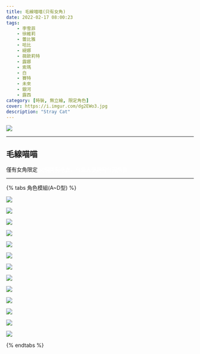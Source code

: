 ```yaml
---
title: 毛線喵喵(只有女角)
date: 2022-02-17 08:00:23
tags:
    - 李雪菲
    - 徐維莉   
    - 蕾比雅
    - 哈比
    - 緹娜
    - 薇歐莉特
    - 露娜
    - 索瑪
    - 白
    - 賽特
    - 未來
    - 銀河
    - 露西
category: [時裝, 無立繪, 限定角色]
cover: https://i.imgur.com/dg2EWo3.jpg
description: "Stray Cat"
---
```


[![](https://i.imgur.com/dg2EWo3h.jpg)](https://i.imgur.com/dg2EWo3.jpg)

---
## 毛線喵喵

僅有女角限定
<font color=#ffffff> ~~又稱開胸毛衣，有些人很期盼有男角款~~ </font>

---

{% tabs 角色模組(A~D型) %}
<!-- tab 李雪菲(Seulbi)-->
[![](https://i.imgur.com/fxtwTAoh.png)](https://i.imgur.com/fxtwTAo.png)
<!-- endtab -->
<!-- tab 徐維莉(Yuri)-->
[![](https://i.imgur.com/vTOdlsth.png)](https://i.imgur.com/vTOdlst.png)
<!-- endtab -->
<!-- tab 蕾比雅(Levia)-->
[![](https://i.imgur.com/PPjclh8h.png)](https://i.imgur.com/PPjclh8.png)
<!-- endtab -->
<!-- tab 哈比(Harpy)-->
[![](https://i.imgur.com/3Qz7GQdh.png)](https://i.imgur.com/3Qz7GQd.png)
<!-- endtab -->
<!-- tab 緹娜(Tina)-->
[![](https://i.imgur.com/82wPXoph.png)](https://i.imgur.com/82wPXop.png)
<!-- endtab -->
<!-- tab 薇歐莉特(Violet)-->
[![](https://i.imgur.com/yXpfN9Dh.png)](https://i.imgur.com/yXpfN9D.png)
<!-- endtab -->
<!-- tab 露娜(Luna)-->
[![](https://i.imgur.com/REVKsjYh.png)](https://i.imgur.com/REVKsjY.png)
<!-- endtab -->
<!-- tab 索瑪(Soma)-->
[![](https://i.imgur.com/SVb1PPFh.png)](https://i.imgur.com/SVb1PPF.png)
<!-- endtab -->
<!-- tab 白(Bai)-->
[![](https://i.imgur.com/gfbbPQfh.png)](https://i.imgur.com/gfbbPQf.png)
<!-- endtab -->
<!-- tab 賽特(Seth)-->
[![](https://i.imgur.com/MZI6ebbh.png)](https://i.imgur.com/MZI6ebb.png)
<!-- endtab -->
<!-- tab 未來(Mirae)-->
[![](https://i.imgur.com/SneFviDh.png)](https://i.imgur.com/SneFviD.png)
<!-- endtab -->
<!-- tab 銀河(Eunha)-->
[![](https://i.imgur.com/buShNKyh.png)](https://i.imgur.com/buShNKy.png)
<!-- endtab -->
<!-- tab 露西(Lucy)-->
[![](https://i.imgur.com/dSYoFHgh.png)](https://i.imgur.com/dSYoFHg.png)
<!-- endtab -->
{% endtabs %}


